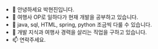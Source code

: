 - 👋 안녕하세요 박현진입니다.
- 👀 여행사 OP로 일하다가 현재 개발을 공부하고 있습니다.
- 🌱 java, sql, HTML, spring, python 조금씩 다룰 수 있습니다. 
- 💞️ 개발 지식과 여행사 경력을 살리는 직업을 구하고 있습니다.
- 📫 연락주세요.
<!---
phj723/phj723 is a ✨ special ✨ repository because its `README.md` (this file) appears on your GitHub profile.
You can click the Preview link to take a look at your changes.
--->
